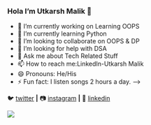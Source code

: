 ### Hola I’m Utkarsh Malik 👋


- 🔭 I’m currently working on Learning OOPS
- 🌱 I’m currently learning Python
- 👯 I’m looking to collaborate on OOPS & DP
- 🤔 I’m looking for help with DSA
- 💬 Ask me about Tech Related Stuff
- 📫 How to reach me:LinkedIn-Utkarsh Malik
- 😄 Pronouns: He/His
- ⚡ Fun fact: I listen songs 2 hours a day.
-->

 
🐦 [twitter][twitter] **|** 
📷 [instagram][instagram] **|** 
👔 [linkedin][linkedin]


[twitter]: https://twitter.com/UtkarshMalik1
[instagram]: https://www.instagram.com/utkarshmalik2531/
[linkedin]: https://www.linkedin.com/in/utkarsh-malik-410987152/

<img src="https://github-readme-stats.vercel.app/api?username=Utkarshmalik99&&show_icons=true&title_color=ffffff&icon_color=bb2acf&text_color=daf7dc&bg_color=151515">
